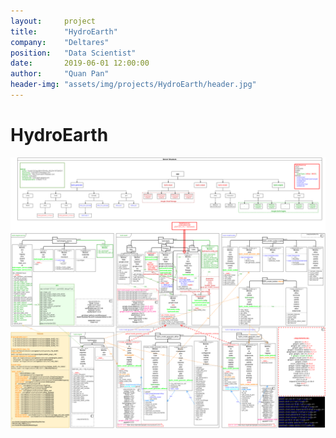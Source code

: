 ```yaml
---
layout:     project
title:      "HydroEarth"
company:    "Deltares"
position:   "Data Scientist"
date:       2019-06-01 12:00:00
author:     "Quan Pan"
header-img: "assets/img/projects/HydroEarth/header.jpg"
---
```


# [](#header-1)HydroEarth

![](/assets/img/projects/HydroEarth/architecture.png)
